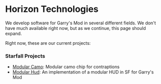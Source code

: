 # Horizon Technologies

We develop software for Garry's Mod in several different fields. We don't have much available right now, but as we continue, this page should expand.

Right now, these are our current projects:
### Starfall Projects
* [Modular Camo](https://github.com/horizon-technologies/ModularCamo): Modular camo chip for contraptions
* [Modular Hud](https://github.com/horizon-technologies/ModularHud): An implementation of a modular HUD in SF for Garry's Mod 
